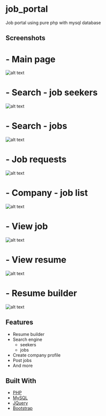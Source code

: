 # job_portal
Job portal using pure php with mysql database


## Screenshots
# - Main page
![alt text](https://raw.githubusercontent.com/RaoufGrera/job_portal/master/images/readme_img/main_page.png)

# - Search - job seekers
![alt text](https://raw.githubusercontent.com/RaoufGrera/job_portal/master/images/readme_img/search_engine.png)

# - Search - jobs
![alt text](https://raw.githubusercontent.com/RaoufGrera/job_portal/master/images/readme_img/searchjob.png)

# - Job requests
![alt text](https://raw.githubusercontent.com/RaoufGrera/job_portal/master/images/readme_img/company_jobrequest.png)

# - Company - job list
![alt text](https://raw.githubusercontent.com/RaoufGrera/job_portal/master/images/readme_img/company_joblist.png)

# - View job
![alt text](https://raw.githubusercontent.com/RaoufGrera/job_portal/master/images/readme_img/view_job.png)

# - View resume
![alt text](https://raw.githubusercontent.com/RaoufGrera/job_portal/master/images/readme_img/view_resume.png)

# - Resume builder
![alt text](https://raw.githubusercontent.com/RaoufGrera/job_portal/master/images/readme_img/resume_builder.png)





## Features
- Resume builder
- Search engine
    - seekers
    - jobs
- Create company profile
- Post jobs
- And more

## Built With
* [PHP](https://www.php.net/)
* [MySQL](https://www.mysql.com/)
* [JQuery](https://jquery.com)
* [Bootstrap](https://getbootstrap.com)
